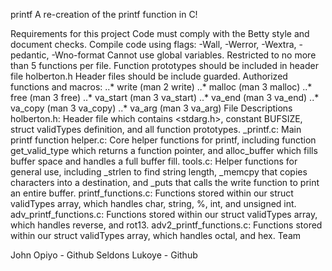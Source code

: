 printf
A re-creation of the printf function in C!

Requirements for this project
Code must comply with the Betty style and document checks.
Compile code using flags: -Wall, -Werror, -Wextra, -pedantic, -Wno-format
Cannot use global variables.
Restricted to no more than 5 functions per file.
Function prototypes should be included in header file holberton.h
Header files should be include guarded.
Authorized functions and macros: ..* write (man 2 write) ..* malloc (man 3 malloc) ..* free (man 3 free) ..* va_start (man 3 va_start) ..* va_end (man 3 va_end) ..* va_copy (man 3 va_copy) ..* va_arg (man 3 va_arg)
File Descriptions
holberton.h: Header file which contains <stdarg.h>, constant BUFSIZE, struct validTypes definition, and all function prototypes.
_printf.c: Main printf function
helper.c: Core helper functions for printf, including function get_valid_type which returns a function pointer, and alloc_buffer which fills buffer space and handles a full buffer fill.
tools.c: Helper functions for general use, including _strlen to find string length, _memcpy that copies characters into a destination, and _puts that calls the write function to print an entire buffer.
printf_functions.c: Functions stored within our struct validTypes array, which handles char, string, %, int, and unsigned int.
adv_printf_functions.c: Functions stored within our struct validTypes array, which handles reverse, and rot13.
adv2_printf_functions.c: Functions stored within our struct validTypes array, which handles octal, and hex.
Team

John Opiyo - Github
Seldons Lukoye - Github
